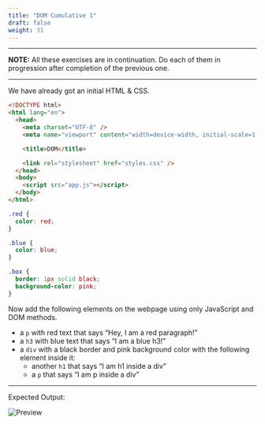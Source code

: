 ```yaml
---
title: "DOM Cumulative 1"
draft: false
weight: 31
---
```


---

**NOTE:** All these exercises are in continuation. Do each of them in progression after completion of the previous one.

---

We have already got an initial HTML & CSS.

```html
<!DOCTYPE html>
<html lang="en">
  <head>
    <meta charset="UTF-8" />
    <meta name="viewport" content="width=device-width, initial-scale=1.0" />

    <title>DOM</title>

    <link rel="stylesheet" href="styles.css" />
  </head>
  <body>
    <script src="app.js"></script>
  </body>
</html>
```

```css
.red {
  color: red;
}

.blue {
  color: blue;
}

.box {
  border: 1px solid black;
  background-color: pink;
}
```

Now add the following elements on the webpage using only JavaScript and DOM methods.

- a `p` with red text that says “Hey, I am a red paragraph!”
- a `h3` with blue text that says “I am a blue h3!”
- a `div` with a black border and pink background color with the following element inside it:
    - another `h1` that says “I am h1 inside a div”
    - a `p` that says “I am p inside a div”


---

Expected Output:

![Preview](../../../../images/exercises/dom-final1/preview.png)